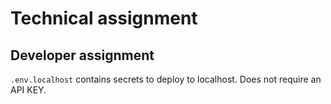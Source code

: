 # Technical assignment

## Developer assignment

`.env.localhost` contains secrets to deploy to localhost. Does not require an API KEY.

